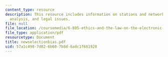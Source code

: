 ```yaml
---
content_type: resource
description: This resource includes information on stations and networks, story selection
  analysis, and legal issues.
file: null
file_location: /coursemedia/6-805-ethics-and-the-law-on-the-electronic-frontier-fall-2005/57a1c4987d026b607b8d6adc1f681928_newselectionbias.pdf
file_type: application/pdf
resourcetype: Document
title: newselectionbias.pdf
uid: 57a1c498-7d02-6b60-7b8d-6adc1f681928
---
```

